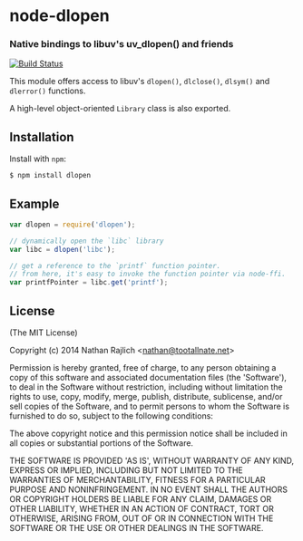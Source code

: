 node-dlopen
===========
### Native bindings to libuv's uv_dlopen() and friends
[![Build Status](https://secure.travis-ci.org/TooTallNate/node-dlopen.png)](http://travis-ci.org/TooTallNate/node-dlopen)


This module offers access to libuv's `dlopen()`, `dlclose()`, `dlsym()` and
`dlerror()` functions.

A high-level object-oriented `Library` class is also exported.


Installation
------------

Install with `npm`:

``` bash
$ npm install dlopen
```


Example
-------

``` js
var dlopen = require('dlopen');

// dynamically open the `libc` library
var libc = dlopen('libc');

// get a reference to the `printf` function pointer.
// from here, it's easy to invoke the function pointer via node-ffi.
var printfPointer = libc.get('printf');
```


License
-------

(The MIT License)

Copyright (c) 2014 Nathan Rajlich &lt;nathan@tootallnate.net&gt;

Permission is hereby granted, free of charge, to any person obtaining
a copy of this software and associated documentation files (the
'Software'), to deal in the Software without restriction, including
without limitation the rights to use, copy, modify, merge, publish,
distribute, sublicense, and/or sell copies of the Software, and to
permit persons to whom the Software is furnished to do so, subject to
the following conditions:

The above copyright notice and this permission notice shall be
included in all copies or substantial portions of the Software.

THE SOFTWARE IS PROVIDED 'AS IS', WITHOUT WARRANTY OF ANY KIND,
EXPRESS OR IMPLIED, INCLUDING BUT NOT LIMITED TO THE WARRANTIES OF
MERCHANTABILITY, FITNESS FOR A PARTICULAR PURPOSE AND NONINFRINGEMENT.
IN NO EVENT SHALL THE AUTHORS OR COPYRIGHT HOLDERS BE LIABLE FOR ANY
CLAIM, DAMAGES OR OTHER LIABILITY, WHETHER IN AN ACTION OF CONTRACT,
TORT OR OTHERWISE, ARISING FROM, OUT OF OR IN CONNECTION WITH THE
SOFTWARE OR THE USE OR OTHER DEALINGS IN THE SOFTWARE.

[docs]: http://tootallnate.github.com/ref
